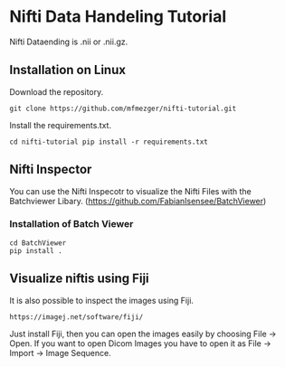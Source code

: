 # Nifti Data Handeling Tutorial

Nifti Dataending is .nii or .nii.gz.

## Installation on Linux

Download the repository.

`git clone https://github.com/mfmezger/nifti-tutorial.git`

Install the requirements.txt.

`cd nifti-tutorial
pip install -r requirements.txt`

## Nifti Inspector
You can use the Nifti Inspecotr to visualize the Nifti Files with the Batchviewer Libary. (https://github.com/FabianIsensee/BatchViewer)

### Installation of Batch Viewer

```git clone https://github.com/FabianIsensee/BatchViewer.git
cd BatchViewer
pip install . 
```

## Visualize niftis using Fiji

It is also possible to inspect the images using Fiji. 

`https://imagej.net/software/fiji/`

Just install Fiji, then you can open the images easily by choosing File -> Open. If you want to open Dicom Images you have to open it as File -> Import -> Image Sequence.

